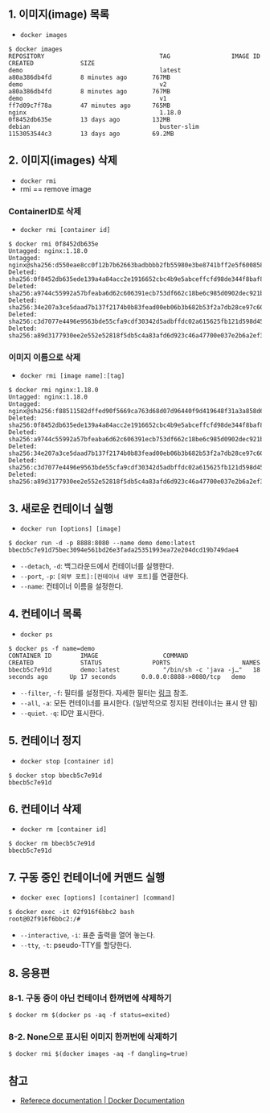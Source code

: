 ## 1\. 이미지(image) 목록

-   `docker images`

```
$ docker images
REPOSITORY                                TAG                 IMAGE ID            CREATED             SIZE
demo                                      latest              a80a386db4fd        8 minutes ago       767MB
demo                                      v2                  a80a386db4fd        8 minutes ago       767MB
demo                                      v1                  ff7d09c7f78a        47 minutes ago      765MB
nginx                                     1.18.0              0f8452db635e        13 days ago         132MB
debian                                    buster-slim         1153053544c3        13 days ago         69.2MB
```

## 2\. 이미지(images) 삭제

-   `docker rmi`
-   rmi == remove image

### ContainerID로 삭제

-   `docker rmi [container id]`

```
$ docker rmi 0f8452db635e
Untagged: nginx:1.18.0
Untagged: nginx@sha256:d550eae8cc0f12b7b62663badbbbb2fb55980e3be8741bff2e5f6008582b02b8
Deleted: sha256:0f8452db635ede139a4a84acc2e1916652cbc4b9e5abceffcfd98de344f8baf8
Deleted: sha256:a9744c55992a57bfeaba6d62c606391ecb753df662c18be6c985d0902dec921b
Deleted: sha256:34e207a3ce5daad7b137f2174b0b83fead00eb06b3b682b53f2a7db28ce97c60
Deleted: sha256:c3d7077e4496e9563bde55cfa9cdf30342d5adbffdc02a615625fb121d598d45
Deleted: sha256:a89d3177930ee2e552e52818f5db5c4a83afd6d923c46a47700e037e2b6a2ef3
```

### 이미지 이름으로 삭제

-   `docker rmi [image name]:[tag]`

```
$ docker rmi nginx:1.18.0
Untagged: nginx:1.18.0
Untagged: nginx@sha256:f88511582dffed90f5669ca763d68d07d96440f9d419648f31a3a858d67bb1b4
Deleted: sha256:0f8452db635ede139a4a84acc2e1916652cbc4b9e5abceffcfd98de344f8baf8
Deleted: sha256:a9744c55992a57bfeaba6d62c606391ecb753df662c18be6c985d0902dec921b
Deleted: sha256:34e207a3ce5daad7b137f2174b0b83fead00eb06b3b682b53f2a7db28ce97c60
Deleted: sha256:c3d7077e4496e9563bde55cfa9cdf30342d5adbffdc02a615625fb121d598d45
Deleted: sha256:a89d3177930ee2e552e52818f5db5c4a83afd6d923c46a47700e037e2b6a2ef3
```

## 3\. 새로운 컨테이너 실행

-   `docker run [options] [image]`

```
$ docker run -d -p 8888:8080 --name demo demo:latest
bbecb5c7e91d75bec3094e561bd26e3fada25351993ea72e204dcd19b749dae4
```

-   `--detach`, `-d`: 백그라운드에서 컨테이너를 실행한다.
-   `--port`, `-p`: `[외부 포트]:[컨테이너 내부 포트]`를 연결한다.
-   `--name`: 컨테이너 이름을 설정한다.

## 4\. 컨테이너 목록

-   `docker ps`

```
$ docker ps -f name=demo
CONTAINER ID        IMAGE                  COMMAND                  CREATED             STATUS              PORTS                    NAMES
bbecb5c7e91d        demo:latest            "/bin/sh -c 'java -j…"   18 seconds ago      Up 17 seconds       0.0.0.0:8888->8080/tcp   demo
```

-   `--filter`, `-f`: 필터를 설정한다. 자세한 필터는 [링크](https://docs.docker.com/engine/reference/commandline/ps/#filtering) 참조.
-   `--all`, `-a`: 모든 컨테이너를 표시한다. (일반적으로 정지된 컨테이너는 표시 안 됨)
-   `--quiet`. `-q`: ID만 표시한다.

## 5\. 컨테이너 정지

-   `docker stop [container id]`

```
$ docker stop bbecb5c7e91d
bbecb5c7e91d
```

## 6\. 컨테이너 삭제

-   `docker rm [container id]`

```
$ docker rm bbecb5c7e91d
bbecb5c7e91d
```

## 7\. 구동 중인 컨테이너에 커맨드 실행

-   `docker exec [options] [container] [command]`

```
$ docker exec -it 02f916f6bbc2 bash
root@02f916f6bbc2:/# 
```

-   `--interactive`, `-i`: 표춘 출력을 열어 놓는다.
-   `--tty`, `-t`: pseudo-TTY를 할당한다.

## 8\. 응용편

### 8-1. 구동 중이 아닌 컨테이너 한꺼번에 삭제하기

```
$ docker rm $(docker ps -aq -f status=exited)
```

### 8-2. None으로 표시된 이미지 한꺼번에 삭제하기

```
$ docker rmi $(docker images -aq -f dangling=true)
```

## 참고

-   [Referece documentation | Docker Documentation](https://docs.docker.com/reference/)
